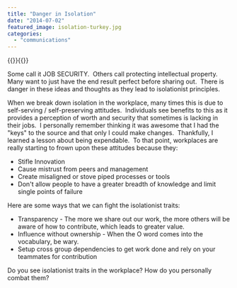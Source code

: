 ```yaml
---
title: "Danger in Isolation"
date: "2014-07-02"
featured_image: isolation-turkey.jpg
categories: 
  - "communications"
---
```

{{<featuredimage>}}{{</featuredimage>}}

Some call it JOB SECURITY.  Others call protecting intellectual property.  Many want to just have the end result perfect before sharing out.  There is danger in these ideas and thoughts as they lead to isolationist principles. 

When we break down isolation in the workplace, many times this is due to self-serving / self-preserving attitudes.  Individuals see benefits to this as it provides a perception of worth and security that sometimes is lacking in their jobs.  I personally remember thinking it was awesome that I had the "keys" to the source and that only I could make changes.  Thankfully, I learned a lesson about being expendable.  To that point, workplaces are really starting to frown upon these attitudes because they:

- Stifle Innovation
- Cause mistrust from peers and management
- Create misaligned or stove piped processes or tools
- Don't allow people to have a greater breadth of knowledge and limit single points of failure

Here are some ways that we can fight the isolationist traits:

- Transparency - The more we share out our work, the more others will be aware of how to contribute, which leads to greater value.
- Influence without ownership - When the O word comes into the vocabulary, be wary.
- Setup cross group dependencies to get work done and rely on your teammates for contribution

Do you see isolationist traits in the workplace? How do you personally combat them?
